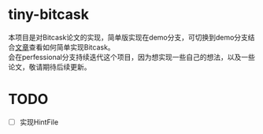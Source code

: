 # tiny-bitcask
本项目是对Bitcask论文的实现，简单版实现在demo分支，可切换到demo分支结合[文章](https://blog.csdn.net/LuciferMS/article/details/127947587?spm=1001.2014.3001.5502)查看如何简单实现Bitcask。<br>
会在perfessional分支持续迭代这个项目，因为想实现一些自己的想法，以及一些论文，敬请期待后续更新。

# TODO
- [ ] 实现HintFile
